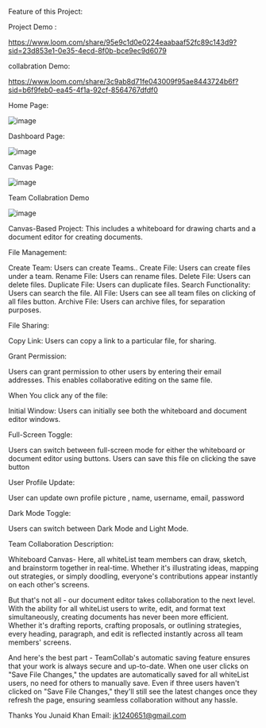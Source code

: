 Feature of this Project:

Project Demo :

https://www.loom.com/share/95e9c1d0e0224eaabaaf52fc89c143d9?sid=23d853e1-0e35-4ecd-8f0b-bce9ec9d6079

collabration Demo:

https://www.loom.com/share/3c9ab8d71fe043009f95ae8443724b6f?sid=b6f9feb0-ea45-4f1a-92cf-8564767dfdf0

Home Page:

![image](https://github.com/Junaid1240651/canvas-whiteboard-and-document-Editor/assets/86207985/36eb3e74-f2a4-4756-80f9-2b7f14e845be)

Dashboard Page:

![image](https://github.com/Junaid1240651/canvas-whiteboard-and-document-Editor/assets/86207985/e4768e1c-4a8e-4ffd-a7e0-827ef8932038)

Canvas Page:

![image](https://github.com/Junaid1240651/canvas-whiteboard-and-document-Editor/assets/86207985/5ce1b06a-4285-41d1-8b94-3862ec19e6f9)

Team Collabration Demo

![image](https://github.com/Junaid1240651/canvas-whiteboard-and-document-Editor/assets/86207985/41ac1bd2-8bbf-4fcb-93d6-94f122904b5b)


Canvas-Based Project: This includes a whiteboard for drawing charts and a document editor for creating documents.

File Management:

Create Team: Users can create Teams..
Create File: Users can create files under a team.
Rename File: Users can rename files.
Delete File: Users can delete files.
Duplicate File: Users can duplicate files.
Search Functionality: Users can search the file.
All File: Users can see all team files on clicking of all files button.
Archive File: Users can archive files, for separation purposes.

File Sharing:

Copy Link: Users can copy a link to a particular file, for sharing.

Grant Permission: 

Users can grant permission to other users by entering their email addresses. This enables collaborative editing on the same file.

When You click any of the file:

Initial Window: Users can initially see both the whiteboard and document editor windows.

Full-Screen Toggle:

Users can switch between full-screen mode for either the whiteboard or document editor using buttons.
Users can save this file on clicking the save button

User Profile Update:

User can update own profile picture , name, username, email, password 

Dark Mode Toggle:

Users can switch between Dark Mode and Light Mode.

Team Collaboration Description:

Whiteboard Canvas- Here, all whiteList team members can draw, sketch, and brainstorm together in real-time. Whether it's illustrating ideas, mapping out strategies, or simply doodling, everyone's contributions appear instantly on each other's screens.

But that's not all - our document editor takes collaboration to the next level. With the ability for all whiteList users to write, edit, and format text simultaneously, creating documents has never been more efficient. Whether it's drafting reports, crafting proposals, or outlining strategies, every heading, paragraph, and edit is reflected instantly across all team members' screens.

And here's the best part - TeamCollab's automatic saving feature ensures that your work is always secure and up-to-date. When one user clicks on "Save File Changes," the updates are automatically saved for all whiteList users, no need for others to manually save. Even if three users haven't clicked on "Save File Changes," they'll still see the latest changes once they refresh the page, ensuring seamless collaboration without any hassle.

Thanks You 
Junaid Khan
Email: jk1240651@gmail.com
